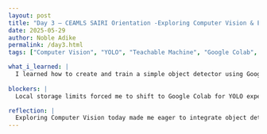 ```yaml
---
layout: post
title: "Day 3 – CEAMLS SAIRI Orientation -Exploring Computer Vision & Escape Rooms"
date: 2025-05-29
author: Noble Adike
permalink: /day3.html
tags: ["Computer Vision", "YOLO", "Teachable Machine", "Google Colab", "Escape Room", "Python 102", "File I/O"]

what_i_learned: |
  I learned how to create and train a simple object detector using Google’s Teachable Machine interface. I also learned how to use YOLO and gained hands-on experience running the YOLO model in a Colab notebook when local storage constraints prevented a local install. I learned how to better apply logical reasoning during our Escape Room activity. I reinforced my understanding of Python data structures through targeted exercises on dictionaries and sets. I refreshed my brain and probably mastered basic file I/O operations—opening, reading, writing, and closing files in multiple small exercises.
  
blockers: |
  Local storage limits forced me to shift to Google Colab for YOLO experiments. Our Escape Room puzzle stumped us on one logic branch, so we didn’t complete it in time

reflection: |
  Exploring Computer Vision today made me eager to integrate object detection into future projects. The Escape Room highlighted the importance of clear communication in difficult challenges. Later this week, I’ll try to refine my knowledge working with YOLO Models and Colab workflows.
---
```

